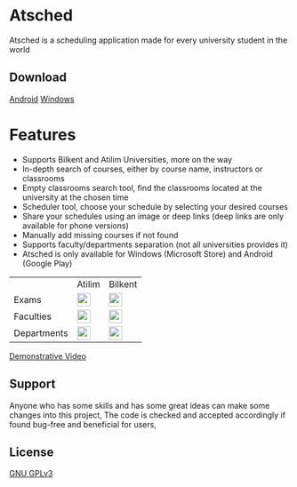 # Atsched

Atsched is a scheduling application made for every university student in the world

## Download

[Android](https://play.google.com/store/apps/details?id=amkieh.hasan.atsched&hl=en&gl=US)
[Windows](https://apps.microsoft.com/store/detail/atsched/9NQ6G0L7FTG2)

# Features

- Supports Bilkent and Atilim Universities, more on the way
- In-depth search of courses, either by course name, instructors or classrooms
- Empty classrooms search tool, find the classrooms located at the university at the chosen time
- Scheduler tool, choose your schedule by selecting your desired courses
- Share your schedules using an image or deep links (deep links are only available for phone versions)
- Manually add missing courses if not found
- Supports faculty/departments separation (not all universities provides it)
- Atsched is only available for Windows (Microsoft Store) and Android (Google Play)

<table>
  <tr>
    <td></td>
    <td>Atilim</td>
    <td>Bilkent</td>
  </tr>
  <tr>
    <td>Exams</td>
    <td><img src="https://user-images.githubusercontent.com/46199105/212768267-fde7d996-35a2-41aa-b083-de2352bc972f.png" width="24" height="24"></td>
    <td><img src="https://user-images.githubusercontent.com/46199105/212768351-59f21b61-1422-4b4f-bfa7-f8de66bec6d4.png" width="24" height="24"></td>
  </tr>
  <tr>
    <td>Faculties</td>
    <td><img src="https://user-images.githubusercontent.com/46199105/212768267-fde7d996-35a2-41aa-b083-de2352bc972f.png" width="24" height="24"></td>
    <td><img src="https://user-images.githubusercontent.com/46199105/212768351-59f21b61-1422-4b4f-bfa7-f8de66bec6d4.png" width="24" height="24"></td>
  </tr>
  <tr>
    <td>Departments</td>
    <td><img src="https://user-images.githubusercontent.com/46199105/212768267-fde7d996-35a2-41aa-b083-de2352bc972f.png" width="24" height="24"></td>
    <td><img src="https://user-images.githubusercontent.com/46199105/212768351-59f21b61-1422-4b4f-bfa7-f8de66bec6d4.png" width="24" height="24"></td>
  </tr>
</table>

[Demonstrative Video](https://www.youtube.com/watch?v=LldHI16tvtY)

## Support

Anyone who has some skills and has some great ideas can make some changes into this project,
The code is checked and accepted accordingly if found bug-free and beneficial for users,

## License

[GNU GPLv3](LICENSE)
